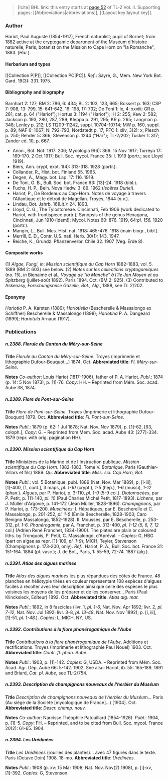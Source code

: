 > [!cite] BHL link: this entry starts at [page 52](https://www.biodiversitylibrary.org/item/103253#page/78/mode/1up) of TL-2 Vol. II.
> Supporting pages: [[Abbreviations|abbreviations]], [[Layout key|layout key]].

### Author

Hariot, Paul Auguste (1854-1917), French naturalist; pupil of Bornet; from 1882 active at the cryptogamic department of the Muséum d'histoire naturelle, Paris; botanist on the Mission to Cape Horn on "la Romanche", 1883. (*Har.*).

#### Herbarium and types

[[Collection P|P]], [[Collection PC|PC]].
*Ref*.: Sayre, G., Mem. New York Bot. Gard. 19(3): 331. 1975.

#### Bibliography and biography

Barnhart 2: 127; BM 2: 786, 6: 434; BL 2: 103, 123, 665; Bossert p. 163; CSP 7: 908, 13: 799, 15: 641-642, 16: 198, 17: 732; De Toni 1: lx, 4: xxviii; GR p. 281, cat. p. 64 ("Hariot"); Hortus 3: 1194 ("Hariot"); IH 2: 255; Kew 2: 582; Jackson p. 193, 280, 287, 289; Kleppa p. 291, 295; KR p. 265; Langman p. 348; Lenley p. 212; LS 11209-11242, suppl. 10704-10714; MW p. 160, suppl. p. 89; NAF 6: 1067; NI 792-793; Nordstedt p. 17; PFC 1: xliv, 3(2): x; Plesch p. 250; Rehder 5: 366; Stevenson p. 1244 ("Har"); TL-2/202; Tucker 1: 317; Zander ed. 10, p. 667.
- Anon., Bot. Not. 1917: 206; Mycologia 9(6): 369. 15 Nov 1917; Torreya 17: 169-170. 2 Oct 1917; Bull. Soc. mycol. France 35: I. 1919 (portr.; see Lloyd 1919).
- Biers, Ann. crypt, exot. 1(4): 313-318. 1928 (portr.).
- Collander, R., Hist. bot. Finland 55. 1965.
- Degen, A., Magy. bot. Lap. 17: 116. 1919.
- De Toni, G. B., Bull. Soc. bot. France 63: \[13\]-24. 1918 (bibl.).
- Fuchs, H. P., Beih. Nova Hedw. 3: 89. 1962 (*Isoëtes Duriei*).
- Hariot, P., De Bordeaux au Cap-Horn. Notes de voyage à travers l'Atlantique et le détroit de Magellan. Troyes, 1844 (*n.v.*).
- Lindau, Bot. Jahrb. 16(Lit.): 24. 1893.
- Lloyd, C. G., The Tylostomeae. Cincinnati, Feb 1906 (work dedicated to Hariot, with frontispiece portr.); Synopsis of the genus Hexagona, Cincinnati, Jun 1910 (idem!); Mycol. Notes 60: 876. 1919, 64:*pl. 156.* 1920 (portr.).
- Mangin, L., Bull. Mus. Hist. nat. 1918: 465-476. 1918 (main biogr., bibl.).
- Merrill, E. D., Contr. U.S. natl. Herb. 30(1): 143. 1947.
- Reiche, K., Grundz. Pflanzenverbr. Chile 32. 1907 (Veg. Erde 8).

#### Composite works

(1) *Algae, Fungi, in*: *Mission scientifique du Cap Horn* 1882-1883, vol. 5. 1889 (BM 2: 603) see below.
(2) *Notes sur les collections cryptogamiques* (no. 15), *in* Bienaimé et al., *Voyage de "la Manche" à l'île Jan Moyen et au Spitzberg* (juillet-août 1892). Paris 1894. Oct. (BM 2: 925).
(3) Contributed to Askenasy, *Forschungsreise Gazelle, Bot., Alg.*, 1888, see TL 2/202.

#### Eponymy

*Hariotia* P. A. Karsten (1889); *Hariotiella* (Bescherelle & Massalongo ex Schiffner) Bescherelle & Massalongo (1898); *Hariotina* P. A. Dangeard (1899); *Hariotula* Arnaud (1917).

### Publications

##### n.2388. Florule du Canton du Méry-sur-Seine

**Title**
*Florule du Canton du Méry-sur-Seine*. Troyes (imprimerie et lithographie Dufour-Bouquot...) 1874. Oct.
**Abbreviated title**: *Fl. Méry-sur-Seine*.

**Notes**
*Co-author*: Louis Hariot (1817-1906), father of P. A. Hariot.
*Publ*.: 1874 (p. 14: 5 Nov 1873), p. \[1\]-76. *Copy*: HH. – Reprinted from Mém. Soc. acad. Aube 38, 1874.

##### n.2389. Flore de Pont-sur-Seine

**Title**
*Flore de Pont-sur-Seine*. Troyes (Imprimerie et lithographie Dufour-Bouquot) 1879. Oct.
**Abbreviated title**: *Fl. Pont-sur-Seine*.

**Notes**
*Publ*.: 1879 (p. 62: 1 Jul 1878; Nat. Nov. Nov 1879), p. \[1\]-62, \[63, coloph.\], *Copy*: G. – Reprinted from Mém. Soc. acad. Aube 43: \[277\]-334. 1879 (repr. with orig. pagination HH).

##### n.2390. Mission scientifique du Cap Horn

**Title**
Ministères de la Marine et de l'Instruction publique. *Mission scientifique du Cap Horn*. 1882-1883. Tome V. *Botanique*. Paris (Gauthier-Villars et fils) 1889. Qu.
**Abbreviated title**: *Miss. sci. Cap Horn, Bot.*

**Notes**
*Publ*.: vol. 5 Botanique, publ. 1889 (Nat. Nov. Mar 1889), p. \[i-iii\], \[1\]-400, \[1, cont.\], 3 maps, *pl. 1-10* (crypt.), *1-5* (hep.), *1-6* (musci), *1-12* (phan.).
*Algues*, par P. Hariot, p. 3-110, *pl. 1-9* (5-9 col.).
*Diatomacées*, par P. Petit, p. 111-140, *pl. 10* (Paul Charles Michel Petit, 1817-1893).
*Lichens*, par J. Müller d'Argovie, p. 141-172 (Jean Müller, 1828-1896).
*Champignons*, par P. Hariot, p. 173-200.
*Muscinées*: I. Hépatiques, par E. Bescherelle et C. Massalongo, p. 201-252, *pl. 1-5* (Émile Bescherelle, 1828-1903; Caro Benigno Massalongo, 1852-1928).
II. Mousses, par E. Bescherelle, p. 253-312, *pl. 1-6.*
*Phanérogamie*, par A. Franchet, p. 313-400, *pl. 1-12* (*5, 6, 7, 12* col.) (Adrien René Franchet, 1834-1900).
The plates are plain or coloured liths. by Tronquois, P. Petit, C. Massalongo, d'Apréval. – *Copies*: G, HBG (part on algae as repr. \[1\]-109, *pl. 1-9*); MICH, Teyler, Stevenson (Champignons p. 173-200, only).
*Ref*.: Hariot, P. A., Bull. Soc. bot. France 31: 151-164. 1884 (pl. vasc.); J. de Bot., Paris, 1: 55-59, 72-74. 1887 (alg.).

##### n.2391. Atlas des algues marines

**Title**
*Atlas des algues marines* les plus répandues des côtes de France. 48 planches en héliotypie tirées en couleur représentant 108 espèces d'algues faciles à récolter avec leur description ainsi que celle des espèces le plus voisines les moyens de les préparer et de les conserver... Paris (Paul Klincksieck, Editeur) 1892. Oct.
**Abbreviated title**: *Atlas alg. mar.*

**Notes**
*Publ*.: 1892, in 8 fascicles (livr. 1, *pl. 1-6*, Nat. Nov. Apr 1892; livr. 2, *pl. 7-12*, Nat. Nov. Jul 1892; livr. 3-8, *pl. 13-48*, Nat. Nov. Nov 1892); p. \[i, iii\], \[1\]-51, *pl. 1-48.*). *Copies*: L, MICH, NY, US.

##### n.2392. Contributions à la flore phanérogamique de l'Aube

**Title**
*Contributions à la flore phanérogamique de l'Aube*. Additions et rectifications. Troyes (Imprimerie et lithographie Paul Nouel) 1903. Oct.
**Abbreviated title**: *Contr. fl. phan. Aube*.

**Notes**
*Publ*.: 1903, p. \[1\]-142. *Copies*: G, USDA. – Reprinted from Mém. Soc. Acad. Agr. Dép. Aube 66: 5-142. 1902. See also: Hariot, ib. 55: 165-189. 1891 and Briard, *Cat. pl. Aube*, see TL-2/754.

##### n.2393. Description de champignons nouveaux de l'herbier du Muséum

**Title**
*Description de champignons nouveaux de l'herbier du Muséum*... Paris (Au siège de la Société \[mycologique de France\]...) \[1904\]. Oct.
**Abbreviated title**: *Descr. champ. nouv.*

**Notes**
*Co-author*: Narcisse Théophile Patouillard (1854-1926).
*Publ*.: 1904, p. \[1\]-5. *Copy*: FH. – Reprinted, and to be cited from Bull. Soc. mycol. France 20(2): 61-65. 1904.

##### n.2394. Les Urédinées

**Title**
*Les Urédinées* (rouilles des plantes)... avec 47 figures dans le texte. Paris (Octave Doin) 1908. 18-mo.
**Abbreviated title**: *Urédinées*.

**Notes**
*Publ*.: 1908 (p. xv: 15 Mar 1908; Nat. Nov. Nov(2) 1908), p. \[i\]-xv, \[1\]-392. *Copies*: G, Stevenson.

